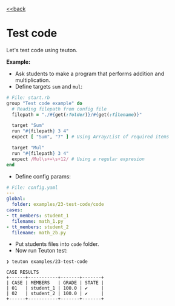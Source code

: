 [<<back](README.md)

# Test code

Let's test code using teuton.

**Example:**

* Ask students to make a program that performs addition and multiplication.
* Define targets `sum` and `mul`:

```ruby
# File: start.rb
group "Test code example" do
  # Reading filepath from config file
  filepath = "./#{get(:folder)}/#{get(:filename)}"

  target "Sum"
  run "#{filepath} 3 4"
  expect [ "Sum", "7" ] # Using Array/List of required items

  target "Mul"
  run "#{filepath} 3 4"
  expect /Mul\s+=\s+12/ # Using a regular expresion
end
```

* Define config params:

```yaml
# File: config.yaml
---
global:
  folder: examples/23-test-code/code
cases:
- tt_members: student_1
  filename: math_1.py
- tt_members: student_2
  filename: math_2b.py
```

* Put students files into `code` folder.
* Now run Teuton test:

```
❯ teuton examples/23-test-code

CASE RESULTS
+------+-----------+-------+-------+
| CASE | MEMBERS   | GRADE | STATE |
| 01   | student_1 | 100.0 | ✔     |
| 02   | student_2 | 100.0 | ✔     |
+------+-----------+-------+-------+
```
